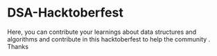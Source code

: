 # DSA-Hacktoberfest
Here, you can contribute your learnings about data structures and algorithms and contribute in this hacktoberfest to help the community . Thanks

